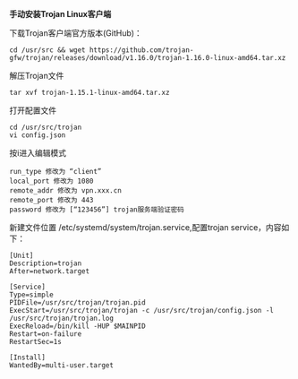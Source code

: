 **手动安装Trojan Linux客户端**

下载Trojan客户端官方版本(GitHub)：

```
cd /usr/src && wget https://github.com/trojan-gfw/trojan/releases/download/v1.16.0/trojan-1.16.0-linux-amd64.tar.xz
```
解压Trojan文件
```
tar xvf trojan-1.15.1-linux-amd64.tar.xz
```
打开配置文件
```
cd /usr/src/trojan
vi config.json
```
按i进入编辑模式
```
run_type 修改为 “client”
local_port 修改为 1080
remote_addr 修改为 vpn.xxx.cn
remote_port 修改为 443
password 修改为 [“123456”] trojan服务端验证密码
```

新建文件位置 /etc/systemd/system/trojan.service,配置trojan service，内容如下：

```
[Unit]
Description=trojan
After=network.target

[Service]
Type=simple
PIDFile=/usr/src/trojan/trojan.pid
ExecStart=/usr/src/trojan/trojan -c /usr/src/trojan/config.json -l /usr/src/trojan/trojan.log
ExecReload=/bin/kill -HUP $MAINPID
Restart=on-failure
RestartSec=1s

[Install]
WantedBy=multi-user.target
```
